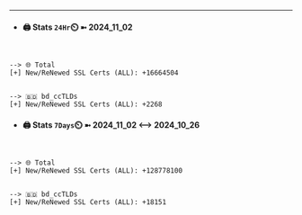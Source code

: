

---
- #### 🖨️ **Stats** `24Hr`⏲️ ➼ 2024_11_02
```console


--> 🌐 Total
[+] New/ReNewed SSL Certs (ALL): +16664504


--> 🇧🇩 bd_ccTLDs
[+] New/ReNewed SSL Certs (ALL): +2268

```

- #### 🖨️ **Stats** `7Days`⏲️ ➼ 2024_11_02 <--> 2024_10_26
```console


--> 🌐 Total
[+] New/ReNewed SSL Certs (ALL): +128778100


--> 🇧🇩 bd_ccTLDs
[+] New/ReNewed SSL Certs (ALL): +18151

```

